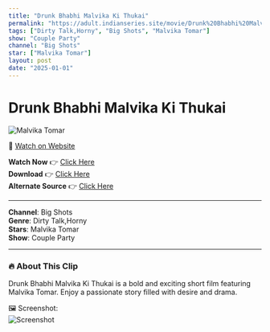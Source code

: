 ```yaml
---
title: "Drunk Bhabhi Malvika Ki Thukai"
permalink: "https://adult.indianseries.site/movie/Drunk%20Bhabhi%20Malvika%20Ki%20Thukai"
tags: ["Dirty Talk,Horny", "Big Shots", "Malvika Tomar"]
show: "Couple Party"
channel: "Big Shots"
star: ["Malvika Tomar"]
layout: post
date: "2025-01-01"
---
```


# Drunk Bhabhi Malvika Ki Thukai

![Malvika Tomar](https://shorts.desisins.com/wp-content/uploads/2024/12/Malvika-bhahbi.jpg)

🔗 [Watch on Website](https://adult.indianseries.site/movie/Drunk%20Bhabhi%20Malvika%20Ki%20Thukai)

**Watch Now** 👉 [Click Here](https://adult.indianseries.site/movie/Drunk%20Bhabhi%20Malvika%20Ki%20Thukai)  
**Download** 👉 [Click Here](https://adult.indianseries.site/movie/Drunk%20Bhabhi%20Malvika%20Ki%20Thukai)  
**Alternate Source** 👉 [Click Here](https://adult.indianseries.site/movie/Drunk%20Bhabhi%20Malvika%20Ki%20Thukai)

---

**Channel**: Big Shots  
**Genre**: Dirty Talk,Horny  
**Stars**: Malvika Tomar  
**Show**: Couple Party

---

### 🔥 About This Clip

Drunk Bhabhi Malvika Ki Thukai is a bold and exciting short film featuring Malvika Tomar. Enjoy a passionate story filled with desire and drama.
 
🖼️ Screenshot:  
![Screenshot](https://shorts.desisins.com/wp-content/uploads/2024/12/Malvika-bhahbi.jpg)
